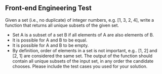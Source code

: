 ## Front-end Engineering Test

Given a set (i.e., no duplicate) of integer numbers, e.g. [1, 3, 2, 4], write a function that returns all unique subsets of the given set.
- Set A is a subset of a set B if all elements of A are also elements of B.
- It is possible for A and B to be equal.
- It is possible for A and B to be empty.
- By definition, order of elements in a set is not important, e.g.. [1, 2] and [2, 1] are considered the same set. The output of the function should contain all unique subsets of the input set, in any order the candidate chooses.
Please include the test cases you used for your solution.
